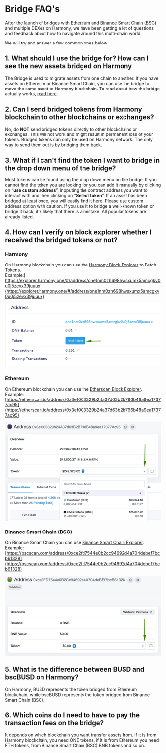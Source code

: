 # Bridge FAQ's

After the launch of bridges with[ Ethereum](../bridging-eth-one.md) and [Binance Smart Chain](../bridging-bsc-one.md) (BSC) and multiple DEXes on Harmony, we have been getting a lot of questions and feedback about how to navigate around this multi-chain world.

We will try and answer a few common ones below:

## **1. What should I use the bridge for? How can I see the new assets bridged on Harmony**

The Bridge is used to migrate assets from one chain to another. If you have assets on Ethereum or Binance Smart Chain, you can use the bridge to move the same asset to Harmony blockchain. To read about how the bridge actually works, [read here](https://harmony.one/horizon).

## 2. Can I send bridged tokens from Harmony blockchain to other blockchains or exchanges?

No, do **NOT** send bridged tokens directly to other blockchains or exchanges. This will not work and might result in permanent loss of your tokens. Bridged tokens can only be used on Harmony network. The only way to send them out is by bridging them back.

## 3. What if I can't find the token I want to bridge in the drop down menu of the bridge?

Most tokens can be found using the drop down menu on the bridge. If you cannot find the token you are looking for you can add it manually by clicking on “**use custom address**”, inpputing the contract address you want to interact with and then clicking on “**Select token**”. If an asset has been bridged at least once, you will easily find it [here](https://bridge.harmony.one/tokens). Please use custom address option with caution. If you use it to bridge a well-known token or bridge it back, it's likely that there is a mistake. All popular tokens are already listed.

## 4. How can I verify on block explorer whether I received the bridged tokens or not?

### Harmony

On Harmony blockchain you can use the [Harmony Block Explorer](https://explorer.harmony.one) to Fetch Tokens.\
Example:[ https://explorer.harmony.one/#/address/one1nm0zh698hwsxumx5amcgkv0u0j5zevx39juuux](https://explorer.harmony.one/#/address/one1nm0zh698hwsxumx5amcgkv0u0j5zevx39juuux)

![Fetch Tokens on Harmony](../../../.gitbook/assets/horizon-faq1.png)

### Ethereum

On Ethereum blockchain you can use the [Etherscan Block Explorer](https://etherscan.io).\
Example: [https://etherscan.io/address/0x3ef003329b24a37d63b2b796b48a9ea17377ac95](https://etherscan.io/address/0x3ef003329b24a37d63b2b796b48a9ea17377ac95)

![Fetch Tokens on Ethereum](../../../.gitbook/assets/horizon-faq2.png)

### Binance Smart Chain (BSC)

On Binance Smart Chain you can use [Binance Smart Chain Explorer](https://bscscan.com).\
Example: [https://bscscan.com/address/0xce2fd7544e0b2cc94692d4a704debef7bcb61328](https://bscscan.com/address/0xce2fd7544e0b2cc94692d4a704debef7bcb61328)

![Fetch Tokens on Binance Smart Chain (BSC)](../../../.gitbook/assets/horizon-faq3.png)

## 5. What is the difference between BUSD and bscBUSD on Harmony?

On Harmony, BUSD represents the token bridged from Ethereum blockchain, while bscBUSD represents the token bridged from Binance Smart Chain (BSC).

## 6. Which coins do I need to have to pay the transaction fees on the bridge?

It depends on which blockchain you want transfer assets from. If it is from Harmony blockchain, you need ONE tokens, if it is from Ethereum you need ETH tokens, from Binance Smart Chain (BSC) BNB tokens and so on.
